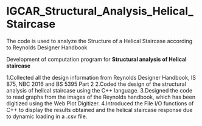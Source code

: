 # IGCAR_Structural_Analysis_Helical_Staircase
The code is used to analyze the Structure of a Helical Staircase according to Reynolds Designer Handbook



Development of computation program for **Structural analysis of Helical staircase**

1.Collected all the design information from Reynolds Designer Handbook, IS 875, NBC 2016 and BS 5395 Part 2
2.Coded the design of the structural analysis of helical staircase using the C++ language.
3.Designed the code to read graphs from the images of the Reynolds handbook, which has been digitized using the Web Plot Digitizer.
4.Introduced the File I/O functions of C++ to display the results obtained and the helical staircase response due to dynamic loading in a .csv file.
